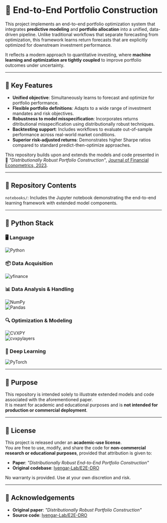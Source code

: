 # 🤖 End-to-End Portfolio Construction

This project implements an end-to-end portfolio optimization system that integrates **predictive modeling** and **portfolio allocation** into a unified, data-driven pipeline. Unlike traditional workflows that separate forecasting from optimization, this framework learns return forecasts that are explicitly optimized for downstream investment performance.

It reflects a modern approach to quantitative investing, where **machine learning and optimization are tightly coupled** to improve portfolio outcomes under uncertainty.

---

## 🌟 Key Features

- **Unified objective**: Simultaneously learns to forecast and optimize for portfolio performance.
- **Flexible portfolio definitions**: Adapts to a wide range of investment mandates and risk objectives.
- **Robustness to model misspecification**: Incorporates returns ditributional misspecification using distributionally robust techniques.
- **Backtesting support**: Includes workflows to evaluate out-of-sample performance across real-world market conditions.
- **Superior risk-adjusted returns**: Demonstrates higher Sharpe ratios compared to standard predict-then-optimize approaches.

This repository builds upon and extends the models and code presented in  
📝 *"Distributionally Robust Portfolio Construction"*, [Journal of Financial Econometrics, 2023](https://www.tandfonline.com/doi/full/10.1080/14697688.2023.2236148).

---

## 📁 Repository Contents

`notebooks/`: Includes the Jupyter notebook demonstrating the end-to-end learning framework with extended model components.

---

## 🐍 Python Stack

### 🖥️ Language  
![Python](https://img.shields.io/badge/Python-3776AB?logo=python&logoColor=white)

### 📦 Data Acquisition  
![yfinance](https://img.shields.io/badge/yfinance-003B71?logo=yahoo&logoColor=white)

### 📊 Data Analysis & Handling  
![NumPy](https://img.shields.io/badge/NumPy-013243?logo=numpy&logoColor=white)  
![Pandas](https://img.shields.io/badge/Pandas-150458?logo=pandas&logoColor=white)

### 🔍 Optimization & Modeling  
![CVXPY](https://img.shields.io/badge/CVXPY-34495E?logo=python&logoColor=white)  
![cvxpylayers](https://img.shields.io/badge/CVXPYLayers-2C3E50?logo=python&logoColor=white)

### 🤖 Deep Learning  
![PyTorch](https://img.shields.io/badge/PyTorch-EE4C2C?logo=pytorch&logoColor=white)

---

## 🎯 Purpose

This repository is intended solely to illustrate extended models and code associated with the aforementioned paper.  
It is meant for academic and educational purposes and is **not intended for production or commercial deployment**.

---

## 📄 License

This project is released under an **academic-use license**.  
You are free to use, modify, and share the code for **non-commercial research or educational purposes**, provided that attribution is given to:

- **Paper**: *"Distributionally Robust End-to-End Portfolio Construction"*
- **Original codebase**: [Iyengar-Lab/E2E-DRO](https://github.com/Iyengar-Lab/E2E-DRO)

No warranty is provided. Use at your own discretion and risk.

---

## 🙏 Acknowledgements

- **Original paper**: *"Distributionally Robust Portfolio Construction"*
- **Source code**: [Iyengar-Lab/E2E-DRO](https://github.com/Iyengar-Lab/E2E-DRO)
